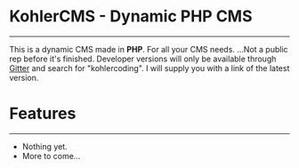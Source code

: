 # KohlerCMS - Dynamic PHP CMS
***
This is a dynamic CMS made in **PHP**. For all your CMS needs.
...Not a public rep before it's finished. Developer versions will only be available through [Gitter](https://gitter.com) and search for "kohlercoding". I will supply you with a link of the latest version.
# Features
***
* Nothing yet.
* More to come...